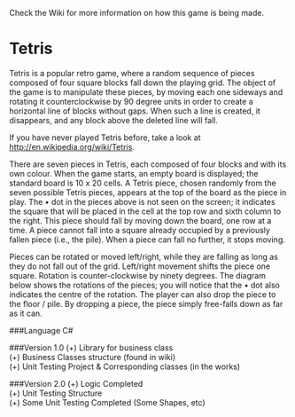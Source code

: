 Check the Wiki for more information on how this game is being made.

# Tetris
Tetris is a popular retro game, where a random sequence of pieces composed of four square blocks fall down the playing grid. 
The object of the game is to manipulate these pieces, by moving each one sideways and rotating it counterclockwise by 90 degree 
units in order to create a horizontal line of blocks without gaps. When such a line is created, it disappears, and any block above 
the deleted line will fall. 

If you have never played Tetris before, take a look at http://en.wikipedia.org/wiki/Tetris.


There are seven pieces in Tetris, each composed of four blocks and with its own colour. When the game starts, an empty board is 
displayed; the standard board is 10 x 20 cells. A Tetris piece, chosen randomly from the seven possible Tetris pieces, appears at 
the top of the board as the piece in play. The • dot in the pieces above is not seen on the screen; it indicates the square that will 
be placed in the cell at the top row and sixth column to the right. This piece should fall by moving down the board, one row at a time. 
A piece cannot fall into a square already occupied by a previously fallen piece (i.e., the pile). When a piece can fall no further, it 
stops moving. 

Pieces can be rotated or moved left/right, while they are falling as long as they do not fall out of the grid. Left/right movement 
shifts the piece one square. Rotation is counter-clockwise by ninety degrees. The diagram below shows the rotations of the pieces; 
you will notice that the • dot also indicates the centre of the rotation. The player can also drop the piece to the floor / pile. 
By dropping a piece, the piece simply free-falls down as far as it can.

###Language
C#

###Version 1.0
(+) Library for business class  
(+) Business Classes structure (found in wiki)  
(+) Unit Testing Project & Corresponding classes (in the works)  

###Version 2.0
(+) Logic Completed  
(+) Unit Testing Structure  
(+) Some Unit Testing Completed (Some Shapes, etc)   
